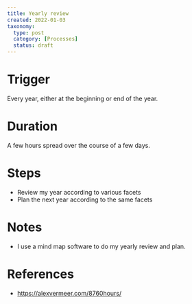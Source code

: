 ```yaml
---
title: Yearly review
created: 2022-01-03
taxonomy:
  type: post
  category: [Processes]
  status: draft
---
```


# Trigger
Every year, either at the beginning or end of the year.

# Duration
A few hours spread over the course of a few days.

# Steps
* Review my year according to various facets
* Plan the next year according to the same facets

# Notes
* I use a mind map software to do my yearly review and plan.

# References
* https://alexvermeer.com/8760hours/
